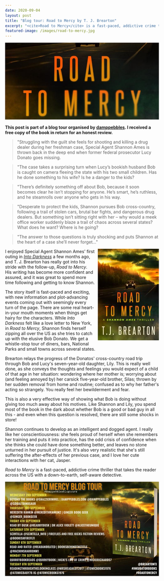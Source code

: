 ```yaml
---
date: 2020-09-04
layout: post
title: "Blog tour: Road to Mercy by T. J. Brearton"
excerpt: "<cite>Road to Mercy</cite> is a fast-paced, addictive crime thriller that takes the reader across the US with down-to-earth, self-aware detective Shannon Ames."
featured-image: /images/road-to-mercy.jpg
---
```


![Road to Mercy](/images/road-to-mercy.jpg)

**This post is part of a blog tour organised by [damppebbles](https://damppebbles.com/). I received a free copy of the book in return for an honest review.**

> "Struggling with the guilt she feels for shooting and killing a drug dealer during her freshman case, Special Agent Shannon Ames is thrown back in the deep end when former federal prosecutor Lucy Donato goes missing.

> "The case takes a surprising turn when Lucy’s bookish husband Bob is caught on camera fleeing the state with his two small children. Has he done something to his wife? Is he a danger to the kids?  

> "There’s definitely something off about Bob, because it soon becomes clear he isn’t stopping for anyone. He’s smart, he’s ruthless, and he steamrolls over anyone who gets in his way.

> "Desperate to protect the kids, Shannon pursues Bob cross-country, following a trail of stolen cars, brutal bar fights, and dangerous drug dealers. But something isn’t sitting right with her – why would a meek office worker suddenly blaze a trail of chaos across several states? What does he want? Where is he going?

> "The answer to those questions is truly shocking and puts Shannon at the heart of a case she’ll never forget..."

<img src="/images/road-to-mercy-200.jpg" alt="Road to Mercy" style="float: right; margin-bottom: 10px; margin-left: 10px;">

I enjoyed Special Agent Shannon Ames' first outing in [<cite>Into Darkness</cite>](/blog-tour-into-darkness/) a few months ago, and T. J. Brearton has really got into his stride with the follow-up, <cite>Road to Mercy</cite>. His writing has become more confident and assured, and it was great to spend more time following and getting to know Shannon.

The story itself is fast-paced and exciting, with new information and plot-advancing events coming out with seemingly every turn of the page. There are some real heart-in-your mouth moments when things get hairy for the characters. While <cite>Into Darkness</cite> felt like a love letter to New York, in <cite>Road to Mercy</cite>, Shannon finds herself zipping all over the US as she tries to catch up with the elusive Bob Donato. We get a whistle-stop tour of diners, bars, National Parks and small towns across several states.

Brearton relays the progress of the Donatos' cross-country road trip through Bob and Lucy's seven-year-old daughter, Lily. This is really well done, as she conveys the thoughts and feelings you would expect of a child of that age in her situation: wondering where her mother is; worrying about (and feeling annoyed by) her carsick five-year-old brother, Silas; thrown by her sudden removal from home and routine; confused as to why her father's acting so strangely. You really feel her bewilderment and fear.

This is also a very effective way of showing what Bob is doing without giving too much away about his motives. Like Shannon and Lily, you spend most of the book in the dark about whether Bob is a good or bad guy in all this - and even when this question is resolved, there are still some shocks in store!

Shannon continues to develop as an intelligent and dogged agent. I really like her conscientiousness: she feels proud of herself when she remembers her training and puts it into practice, has the odd crisis of confidence when she thinks she could have done something better, and leaves no stone unturned in her pursuit of justice. It's also very realistic that she's still suffering the after-effects of her previous case, and I love her cute interactions with her cat, Jasper.

<cite>Road to Mercy</cite> is a fast-paced, addictive crime thriller that takes the reader across the US with a down-to-earth, self-aware detective.

![Road to Mercy blog tour banner](/images/road-to-mercy-banner.jpg)
